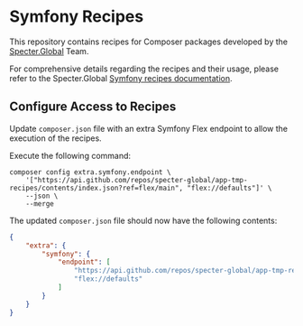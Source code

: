 # Symfony Recipes

This repository contains recipes for Composer packages developed by the [Specter.Global](https://specter.global) Team.

For comprehensive details regarding the recipes and their usage, please refer to the
Specter.Global [Symfony recipes documentation](https://developer.specter.global/docs/symfony-recipes).

## Configure Access to Recipes

Update `composer.json` file with an extra Symfony Flex endpoint to allow the execution of the recipes.

Execute the following command:

```shell
composer config extra.symfony.endpoint \
    '["https://api.github.com/repos/specter-global/app-tmp-recipes/contents/index.json?ref=flex/main", "flex://defaults"]' \
    --json \
    --merge
```

The updated `composer.json` file should now have the following contents:

```json
{
    "extra": {
        "symfony": {
            "endpoint": [
                "https://api.github.com/repos/specter-global/app-tmp-recipes/contents/index.json?ref=flex/main",
                "flex://defaults"
            ]
        }
    }
}
```
